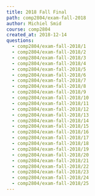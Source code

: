 ```yaml
---
title: 2018 Fall Final
path: comp2804/exam-fall-2018
author: Michiel Smid
course: comp2804
created_at: 2018-12-14
questions:
  - comp2804/exam-fall-2018/1
  - comp2804/exam-fall-2018/2
  - comp2804/exam-fall-2018/3
  - comp2804/exam-fall-2018/4
  - comp2804/exam-fall-2018/5
  - comp2804/exam-fall-2018/6
  - comp2804/exam-fall-2018/7
  - comp2804/exam-fall-2018/8
  - comp2804/exam-fall-2018/9
  - comp2804/exam-fall-2018/10
  - comp2804/exam-fall-2018/11
  - comp2804/exam-fall-2018/12
  - comp2804/exam-fall-2018/13
  - comp2804/exam-fall-2018/14
  - comp2804/exam-fall-2018/15
  - comp2804/exam-fall-2018/16
  - comp2804/exam-fall-2018/17
  - comp2804/exam-fall-2018/18
  - comp2804/exam-fall-2018/19
  - comp2804/exam-fall-2018/20
  - comp2804/exam-fall-2018/21
  - comp2804/exam-fall-2018/22
  - comp2804/exam-fall-2018/23
  - comp2804/exam-fall-2018/24
  - comp2804/exam-fall-2018/25
---
```

